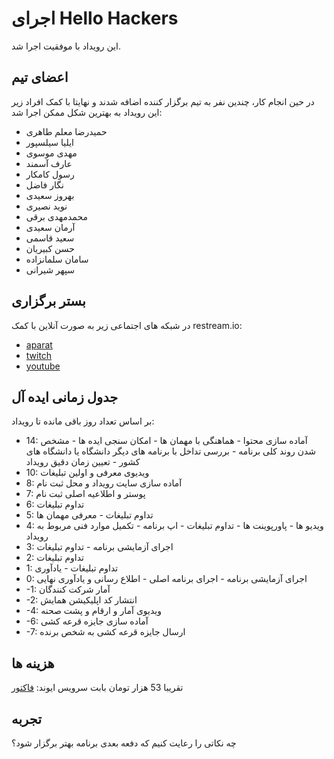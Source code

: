 # اجرای Hello Hackers

این رویداد با موفقیت اجرا شد.

## اعضای تیم

در حین انجام کار، چندین نفر به تیم برگزار کننده اضافه شدند و نهایتا با کمک افراد زیر این رویداد به بهترین شکل ممکن اجرا شد:

* حمیدرضا معلم طاهری
* ایلیا سیلسپور
* مهدی موسوی
* عارف آسمند
* رسول کامکار
* نگار فاضل
* بهروز سعیدی
* نوید نصیری
* محمدمهدی برقی
* آرمان سعیدی
* سعید قاسمی
* حسن کبیریان
* سامان سلمانزاده
* سپهر شیرانی

## بستر برگزاری

در شبکه های اجتماعی زیر به صورت آنلاین با کمک restream.io:

* [aparat](https://aparat.com/apachee_club/)
* [twitch](https://twitch.tv/apachee_club/)
* [youtube](https://www.youtube.com/channel/UC4hlND31mwgdW-60I7Wx6RA)

## جدول زمانی ایده آل

بر اساس تعداد روز باقی مانده تا رویداد:

* 14: آماده سازی محتوا - هماهنگی با مهمان ها - امکان سنجی ایده ها - مشخص شدن روند کلی برنامه - بررسی تداخل با برنامه های دیگر دانشگاه یا دانشگاه های کشور - تعیین زمان دقیق رویداد
* 10: ویدیوی معرفی و اولین تبلیغات
* 8: آماده سازی سایت رویداد و محل ثبت نام
* 7: پوستر و اطلاعیه اصلی ثبت نام
* 6: تداوم تبلیغات
* 5: تداوم تبلیغات - معرفی مهمان ها
* 4: ویدیو ها - پاورپوینت ها - تداوم تبلیغات - اپ برنامه - تکمیل موارد فنی مربوط به رویداد
* 3: اجرای آزمایشی برنامه - تداوم تبلیغات
* 2: تداوم تبلیغات
* 1: تداوم تبلیغات - یادآوری
* 0: اجرای آزمایشی برنامه - اجرای برنامه اصلی - اطلاع رسانی و یادآوری نهایی
* -1: آمار شرکت کنندگان
* -2: انتشار کد اپلیکیشن همایش
* -4: ویدیوی آمار و ارقام و پشت صحنه
* -6: آماده سازی جایزه قرعه کشی
* -7: ارسال جایزه قرعه کشی به شخص برنده

## هزینه ها

تقریبا 53 هزار تومان بابت سرویس ایوند: [فاکتور](../financial/1399-09-15-HelloHackers2020.pdf)

## تجربه

چه نکاتی را رعایت کنیم که دفعه بعدی برنامه بهتر برگزار شود؟

